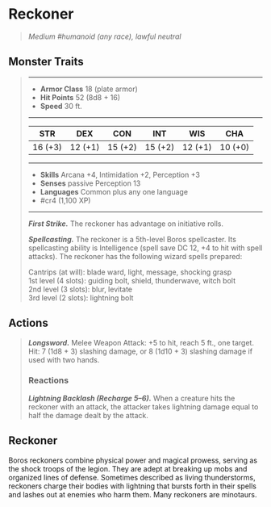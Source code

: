 # Reckoner
>*Medium #humanoid (any race), lawful neutral*
## Monster Traits
>___
>- **Armor Class** 18 (plate armor)
>- **Hit Points** 52 (8d8 + 16)
>- **Speed** 30 ft.
>___
>|STR|DEX|CON|INT|WIS|CHA|
>|:---:|:---:|:---:|:---:|:---:|:---:|
>|16 (+3)|12 (+1)|15 (+2)|15 (+2)|12 (+1)|10 (+0)|
>___
>- **Skills** Arcana +4, Intimidation +2, Perception +3
>- **Senses** passive Perception 13
>- **Languages** Common plus any one language
>- #cr4 (1,100 XP)
>___
>***First Strike.*** The reckoner has advantage on initiative rolls.  
>
>***Spellcasting.*** The reckoner is a 5th-level Boros spellcaster. Its spellcasting ability is Intelligence (spell save DC 12, +4 to hit with spell attacks). The reckoner has the following wizard spells prepared:  
>
>Cantrips (at will): blade ward, light, message, shocking grasp  
>1st level (4 slots): guiding bolt, shield, thunderwave, witch bolt  
>2nd level (3 slots): blur, levitate  
>3rd level (2 slots): lightning bolt  
>
## Actions
>***Longsword.*** Melee Weapon Attack: +5 to hit, reach 5 ft., one target. Hit: 7 (1d8 + 3) slashing damage, or 8 (1d10 + 3) slashing damage if used with two hands.  
>
>### Reactions
>***Lightning Backlash (Recharge 5–6).*** When a creature hits the reckoner with an attack, the attacker takes lightning damage equal to half the damage dealt by the attack.
## Reckoner
Boros reckoners combine physical power and magical prowess, serving as the shock troops of the legion. They are adept at breaking up mobs and organized lines of defense. Sometimes described as living thunderstorms, reckoners charge their bodies with lightning that bursts forth in their spells and lashes out at enemies who harm them. Many reckoners are minotaurs.